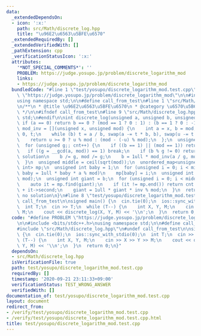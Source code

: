 ```yaml
---
data:
  _extendedDependsOn:
  - icon: ':x:'
    path: src/Math/discrete_log.hpp
    title: "\u96E2\u6563\u5BFE\u6570"
  _extendedRequiredBy: []
  _extendedVerifiedWith: []
  _pathExtension: cpp
  _verificationStatusIcon: ':x:'
  attributes:
    '*NOT_SPECIAL_COMMENTS*': ''
    PROBLEM: https://judge.yosupo.jp/problem/discrete_logarithm_mod
    links:
    - https://judge.yosupo.jp/problem/discrete_logarithm_mod
  bundledCode: "#line 1 \"test/yosupo/discrete_logarithm_mod.test.cpp\"\n#define PROBLEM\
    \ \"https://judge.yosupo.jp/problem/discrete_logarithm_mod\"\n\n#include <bits/stdc++.h>\n\
    using namespace std;\n\n#define call_from_test\n#line 1 \"src/Math/discrete_log.hpp\"\
    \n/**\n * @title \u96E2\u6563\u5BFE\u6570\n * @category \u6570\u5B66\n * O(mod^(1/2))\n\
    \ */\n\n#ifndef call_from_test\n#line 9 \"src/Math/discrete_log.hpp\"\nusing namespace\
    \ std;\n#endif\n\nint discrete_log(unsigned a, unsigned b, unsigned mod) {\n \
    \ if (a == 0) return b == 0 ? (mod == 1 ? 0 : 1) : (b == 1 ? 0 : -1);\n  auto\
    \ mod_inv = [](unsigned x, unsigned mod) {\n    int a = x, b = mod, u = 1, v =\
    \ 0, t;\n    while (b) t = a / b, swap(a -= t * b, b), swap(u -= t * v, v);\n\
    \    return u >= 0 ? u % mod : (mod - (-u) % mod);\n  };\n  unsigned cnt = 0;\n\
    \  for (unsigned g;; cnt++) {\n    if ((b == 1) || (mod == 1)) return cnt;\n \
    \   if ((g = __gcd(a, mod)) == 1) break;\n    if (b % g != 0) return -1;  // no\
    \ solution\n    b /= g, mod /= g;\n    b = 1ull * mod_inv(a / g, mod) * b % mod;\n\
    \  }\n  unsigned middle = ceil(sqrt(mod));\n  unordered_map<unsigned int, unsigned\
    \ int> mp;\n  unsigned int baby = 1;\n  for (unsigned i = 0; i < middle; i++,\
    \ baby = 1ull * baby * a % mod)\n    mp[baby] = i;\n  unsigned int inv = mod_inv(baby,\
    \ mod);\n  unsigned int giant = b;\n  for (unsigned i = 0; i < middle; i++) {\n\
    \    auto it = mp.find(giant);\n    if (it != mp.end()) return cnt + i * middle\
    \ + it->second;\n    giant = 1ull * giant * inv % mod;\n  }\n  return -1;  //\
    \ no solution\n}\n#line 8 \"test/yosupo/discrete_logarithm_mod.test.cpp\"\n#undef\
    \ call_from_test\n\nsigned main() {\n  cin.tie(0);\n  ios::sync_with_stdio(0);\n\
    \  int T;\n  cin >> T;\n  while (T--) {\n    int X, Y, M;\n    cin >> X >> Y >>\
    \ M;\n    cout << discrete_log(X, Y, M) << '\\n';\n  }\n  return 0;\n}\n"
  code: "#define PROBLEM \"https://judge.yosupo.jp/problem/discrete_logarithm_mod\"\
    \n\n#include <bits/stdc++.h>\nusing namespace std;\n\n#define call_from_test\n\
    #include \"src/Math/discrete_log.hpp\"\n#undef call_from_test\n\nsigned main()\
    \ {\n  cin.tie(0);\n  ios::sync_with_stdio(0);\n  int T;\n  cin >> T;\n  while\
    \ (T--) {\n    int X, Y, M;\n    cin >> X >> Y >> M;\n    cout << discrete_log(X,\
    \ Y, M) << '\\n';\n  }\n  return 0;\n}"
  dependsOn:
  - src/Math/discrete_log.hpp
  isVerificationFile: true
  path: test/yosupo/discrete_logarithm_mod.test.cpp
  requiredBy: []
  timestamp: '2020-09-21 23:11:33+09:00'
  verificationStatus: TEST_WRONG_ANSWER
  verifiedWith: []
documentation_of: test/yosupo/discrete_logarithm_mod.test.cpp
layout: document
redirect_from:
- /verify/test/yosupo/discrete_logarithm_mod.test.cpp
- /verify/test/yosupo/discrete_logarithm_mod.test.cpp.html
title: test/yosupo/discrete_logarithm_mod.test.cpp
---
```


